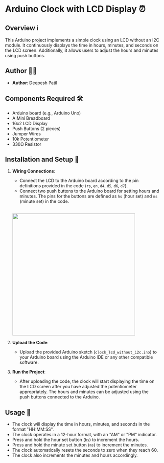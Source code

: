 # Arduino Clock with LCD Display ⏰

## Overview ℹ️
This Arduino project implements a simple clock using an LCD without an I2C module. It continuously displays the time in hours, minutes, and seconds on the LCD screen. Additionally, it allows users to adjust the hours and minutes using push buttons.

## Author 👨‍💻
- **Author**: Deepesh Patil

## Components Required 🛠️
- Arduino board (e.g., Arduino Uno)
- A Mini Breadboard
- 16x2 LCD Display
- Push Buttons (2 pieces)
- Jumper Wires
- 10k Potentiometer
- 330Ω Resistor



## Installation and Setup 📲
1. **Wiring Connections**:
   - Connect the LCD to the Arduino board according to the pin definitions provided in the code (`rs`, `en`, `d4`, `d5`, `d6`, `d7`).
   - Connect two push buttons to the Arduino board for setting hours and minutes. The pins for the buttons are defined as `hs` (hour set) and `ms` (minute set) in the code.<br>
   
   <br><img src="https://github.com/ROFIES-IIITP/Arduino/blob/main/LCD%20Clock%20(Without%20I2C)/Circuit%20Diagram.png" width="400">

3. **Upload the Code**:
   - Upload the provided Arduino sketch (`clock_lcd_without_i2c.ino`) to your Arduino board using the Arduino IDE or any other compatible software.

4. **Run the Project**:
   - After uploading the code, the clock will start displaying the time on the LCD screen after you have adjusted the potentiometer appropriately. The hours and minutes can be adjusted using the push buttons connected to the Arduino.

## Usage 🚀
- The clock will display the time in hours, minutes, and seconds in the format "HH:MM:SS".
- The clock operates in a 12-hour format, with an "AM" or "PM" indicator.
- Press and hold the hour set button (`hs`) to increment the hours.
- Press and hold the minute set button (`ms`) to increment the minutes.
- The clock automatically resets the seconds to zero when they reach 60.
- The clock also increments the minutes and hours accordingly.

